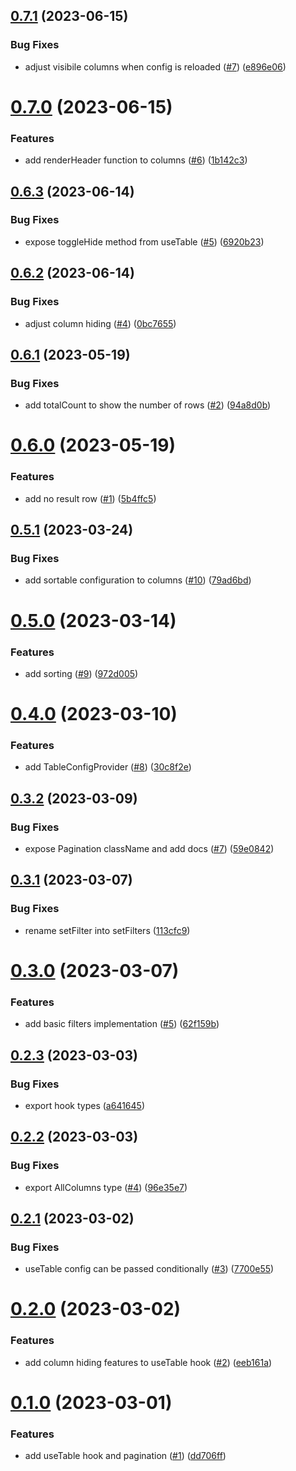 ## [0.7.1](https://github.com/arkemishub/table/compare/v0.7.0...v0.7.1) (2023-06-15)


### Bug Fixes

* adjust visibile columns when config is reloaded ([#7](https://github.com/arkemishub/table/issues/7)) ([e896e06](https://github.com/arkemishub/table/commit/e896e069a7a97ee04ab0d1255380b4403ba2752e))

# [0.7.0](https://github.com/arkemishub/table/compare/v0.6.3...v0.7.0) (2023-06-15)


### Features

* add renderHeader function to columns ([#6](https://github.com/arkemishub/table/issues/6)) ([1b142c3](https://github.com/arkemishub/table/commit/1b142c343a332d3d3d21ee7fee1f711d5c7e6379))

## [0.6.3](https://github.com/arkemishub/table/compare/v0.6.2...v0.6.3) (2023-06-14)


### Bug Fixes

* expose toggleHide method from useTable ([#5](https://github.com/arkemishub/table/issues/5)) ([6920b23](https://github.com/arkemishub/table/commit/6920b23af21830442f26ab5d5c609ee2d40873bd))

## [0.6.2](https://github.com/arkemishub/table/compare/v0.6.1...v0.6.2) (2023-06-14)


### Bug Fixes

* adjust column hiding ([#4](https://github.com/arkemishub/table/issues/4)) ([0bc7655](https://github.com/arkemishub/table/commit/0bc76558db799447a64ef9567dfc50bc3b6c512c))

## [0.6.1](https://github.com/arkemishub/table/compare/v0.6.0...v0.6.1) (2023-05-19)


### Bug Fixes

* add totalCount to show the number of rows ([#2](https://github.com/arkemishub/table/issues/2)) ([94a8d0b](https://github.com/arkemishub/table/commit/94a8d0b70b49737215f8bc96623a0e2150e99491))

# [0.6.0](https://github.com/arkemishub/table/compare/v0.5.1...v0.6.0) (2023-05-19)


### Features

* add no result row ([#1](https://github.com/arkemishub/table/issues/1)) ([5b4ffc5](https://github.com/arkemishub/table/commit/5b4ffc5dd6134a73cdfe39feee57cfe1a3474a66))

## [0.5.1](https://github.com/arkemishub/table/compare/v0.5.0...v0.5.1) (2023-03-24)


### Bug Fixes

* add sortable configuration to columns ([#10](https://github.com/arkemishub/table/issues/10)) ([79ad6bd](https://github.com/arkemishub/table/commit/79ad6bd91b4dea19c96158aef13e18d69bade96b))

# [0.5.0](https://github.com/arkemishub/table/compare/v0.4.0...v0.5.0) (2023-03-14)


### Features

* add sorting ([#9](https://github.com/arkemishub/table/issues/9)) ([972d005](https://github.com/arkemishub/table/commit/972d005d0887ae8f1074a8e69cbbd91ec6a26d78))

# [0.4.0](https://github.com/arkemishub/table/compare/v0.3.2...v0.4.0) (2023-03-10)


### Features

* add TableConfigProvider ([#8](https://github.com/arkemishub/table/issues/8)) ([30c8f2e](https://github.com/arkemishub/table/commit/30c8f2ea345ff2f156b90f2b1c35c901722b9fb2))

## [0.3.2](https://github.com/arkemishub/table/compare/v0.3.1...v0.3.2) (2023-03-09)


### Bug Fixes

* expose Pagination className and add docs ([#7](https://github.com/arkemishub/table/issues/7)) ([59e0842](https://github.com/arkemishub/table/commit/59e084292634df85149b8bc3325930e594e2ec62))

## [0.3.1](https://github.com/arkemishub/table/compare/v0.3.0...v0.3.1) (2023-03-07)


### Bug Fixes

* rename setFilter into setFilters ([113cfc9](https://github.com/arkemishub/table/commit/113cfc985fb1b706cbb49d8eea7a4e93132c7c27))

# [0.3.0](https://github.com/arkemishub/table/compare/v0.2.3...v0.3.0) (2023-03-07)


### Features

* add basic filters implementation ([#5](https://github.com/arkemishub/table/issues/5)) ([62f159b](https://github.com/arkemishub/table/commit/62f159bbb78f0c521724d6d30e1976a3b98a3830))

## [0.2.3](https://github.com/arkemishub/table/compare/v0.2.2...v0.2.3) (2023-03-03)


### Bug Fixes

* export hook types ([a641645](https://github.com/arkemishub/table/commit/a641645986d85553f32290fd1bb2737c05e6491a))

## [0.2.2](https://github.com/arkemishub/table/compare/v0.2.1...v0.2.2) (2023-03-03)


### Bug Fixes

* export AllColumns type ([#4](https://github.com/arkemishub/table/issues/4)) ([96e35e7](https://github.com/arkemishub/table/commit/96e35e78dc976152b473e69eac7ab6d56d3d17f5))

## [0.2.1](https://github.com/arkemishub/table/compare/v0.2.0...v0.2.1) (2023-03-02)


### Bug Fixes

* useTable config can be passed conditionally ([#3](https://github.com/arkemishub/table/issues/3)) ([7700e55](https://github.com/arkemishub/table/commit/7700e554ee887dbc55fa1234eb3dbbdd86278d75))

# [0.2.0](https://github.com/arkemishub/table/compare/v0.1.0...v0.2.0) (2023-03-02)


### Features

* add column hiding features to useTable hook ([#2](https://github.com/arkemishub/table/issues/2)) ([eeb161a](https://github.com/arkemishub/table/commit/eeb161ae151bfe124d78fff03c19bc8f7114d403))

# [0.1.0](https://github.com/arkemishub/table/compare/v0.0.1...v0.1.0) (2023-03-01)


### Features

* add useTable hook and pagination ([#1](https://github.com/arkemishub/table/issues/1)) ([dd706ff](https://github.com/arkemishub/table/commit/dd706ffe736ac8f95d5975f2e6ca41b255c025c1))
